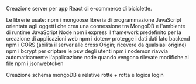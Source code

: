 Creazione server per app React di e-commerce di biciclette.

Le librerie usate:
npm i mongoose libreria di programmazione JavaScript orientata agli oggetti che crea una connessione tra MongoDB e l'ambiente di runtime JavaScript Node
npm i express il framework predefinito per la creazione di applicazioni web
npm i dotenv protegge i dati dati lato backend
npm i CORS (abilita il server alle cross Origin; ricevere da qualsiasi origine)
npm i bcrypt per criptare le psw degli utenti
npm i nodemon riavvia automaticamente l'applicazione node quando vengono rilevate modifiche ai file
npm i jsonwebtoken

Creazione schema mongoDB e relative rotte + rotta e logica login
